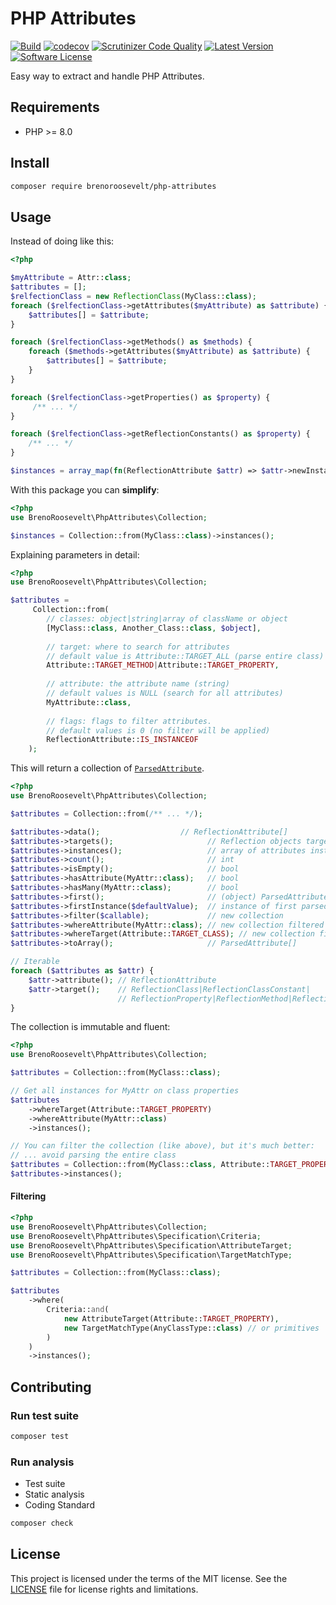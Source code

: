 # PHP Attributes
[![Build](https://github.com/brenoroosevelt/php-attributes/actions/workflows/ci.yml/badge.svg)](https://github.com/brenoroosevelt/php-attributes/actions/workflows/ci.yml)
[![codecov](https://codecov.io/gh/brenoroosevelt/php-attributes/branch/main/graph/badge.svg?token=S1QBA18IBX)](https://codecov.io/gh/brenoroosevelt/php-attributes)
[![Scrutinizer Code Quality](https://scrutinizer-ci.com/g/brenoroosevelt/php-attributes/badges/quality-score.png?b=main)](https://scrutinizer-ci.com/g/brenoroosevelt/php-attributes/?branch=main)
[![Latest Version](https://img.shields.io/github/release/brenoroosevelt/php-attributes.svg?style=flat)](https://github.com/brenoroosevelt/php-attributes/releases)
[![Software License](https://img.shields.io/badge/license-MIT-brightgreen.svg?style=flat)](LICENSE.md)

Easy way to extract and handle PHP Attributes.

## Requirements

* PHP >= 8.0

## Install 

```bash
composer require brenoroosevelt/php-attributes
```

## Usage
Instead of doing like this:

```php
<?php

$myAttribute = Attr::class;
$attributes = [];
$relfectionClass = new ReflectionClass(MyClass::class);
foreach ($relfectionClass->getAttributes($myAttribute) as $attribute) {
    $attributes[] = $attribute;
}

foreach ($relfectionClass->getMethods() as $methods) {
    foreach ($methods->getAttributes($myAttribute) as $attribute) {
        $attributes[] = $attribute;
    }
}

foreach ($relfectionClass->getProperties() as $property) {
     /** ... */
}

foreach ($relfectionClass->getReflectionConstants() as $property) {
    /** ... */
}

$instances = array_map(fn(ReflectionAttribute $attr) => $attr->newInstance(), $attributes);
```
With this package you can **simplify**:

```php
<?php
use BrenoRoosevelt\PhpAttributes\Collection;

$instances = Collection::from(MyClass::class)->instances();
```
Explaining parameters in detail:

```php
<?php
use BrenoRoosevelt\PhpAttributes\Collection;

$attributes = 
     Collection::from(
        // classes: object|string|array of className or object
        [MyClass::class, Another_Class::class, $object],
        
        // target: where to search for attributes
        // default value is Attribute::TARGET_ALL (parse entire class)
        Attribute::TARGET_METHOD|Attribute::TARGET_PROPERTY,  
        
        // attribute: the attribute name (string)
        // default values is NULL (search for all attributes)
        MyAttribute::class, 
        
        // flags: flags to filter attributes.     
        // default values is 0 (no filter will be applied)
        ReflectionAttribute::IS_INSTANCEOF
    );
```
This will return a collection of [`ParsedAttribute`](src/ParsedAttribute.php).

```php
<?php
use BrenoRoosevelt\PhpAttributes\Collection;

$attributes = Collection::from(/** ... */);

$attributes->data();                  // ReflectionAttribute[]
$attributes->targets();                     // Reflection objects target by attributes
$attributes->instances();                   // array of attributes instances
$attributes->count();                       // int
$attributes->isEmpty();                     // bool
$attributes->hasAttribute(MyAttr::class);   // bool
$attributes->hasMany(MyAttr::class);        // bool
$attributes->first();                       // (object) ParsedAttribute
$attributes->firstInstance($defaultValue);  // instance of first parsed attribute
$attributes->filter($callable);             // new collection 
$attributes->whereAttribute(MyAttr::class); // new collection filtered by attribute name
$attributes->whereTarget(Attribute::TARGET_CLASS); // new collection filtered by target
$attributes->toArray();                     // ParsedAttribute[]

// Iterable
foreach ($attributes as $attr) {
    $attr->attribute(); // ReflectionAttribute
    $attr->target();    // ReflectionClass|ReflectionClassConstant|
                        // ReflectionProperty|ReflectionMethod|ReflectionParameter
}

```
The collection is immutable and fluent:

```php
<?php
use BrenoRoosevelt\PhpAttributes\Collection;

$attributes = Collection::from(MyClass::class);

// Get all instances for MyAttr on class properties
$attributes
    ->whereTarget(Attribute::TARGET_PROPERTY)
    ->whereAttribute(MyAttr::class)
    ->instances();

// You can filter the collection (like above), but it's much better:
// ... avoid parsing the entire class 
$attributes = Collection::from(MyClass::class, Attribute::TARGET_PROPERTY, MyAttr::class);
$attributes->instances();
```

#### Filtering

```php
<?php
use BrenoRoosevelt\PhpAttributes\Collection;
use BrenoRoosevelt\PhpAttributes\Specification\Criteria;
use BrenoRoosevelt\PhpAttributes\Specification\AttributeTarget;
use BrenoRoosevelt\PhpAttributes\Specification\TargetMatchType;

$attributes = Collection::from(MyClass::class);

$attributes
    ->where(
        Criteria::and(
            new AttributeTarget(Attribute::TARGET_PROPERTY), 
            new TargetMatchType(AnyClassType::class) // or primitives 'integer', 'float', ...
        )
    )
    ->instances();
```

## Contributing

### Run test suite
```bash
composer test
```

### Run analysis
* Test suite
* Static analysis
* Coding Standard

```bash
composer check
```
## License

This project is licensed under the terms of the MIT license. See the [LICENSE](LICENSE.md) file for license rights and limitations.